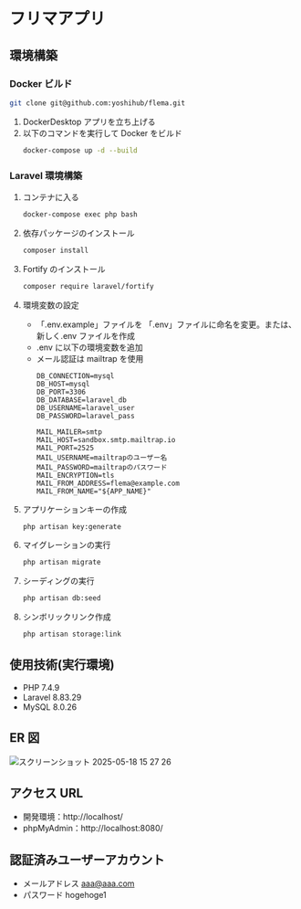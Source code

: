 # フリマアプリ

## 環境構築

### Docker ビルド

```bash
git clone git@github.com:yoshihub/flema.git
```

1. DockerDesktop アプリを立ち上げる
2. 以下のコマンドを実行して Docker をビルド
    ```bash
    docker-compose up -d --build
    ```

### Laravel 環境構築

1. コンテナに入る

    ```bash
    docker-compose exec php bash
    ```

2. 依存パッケージのインストール

    ```bash
    composer install
    ```
3. Fortify のインストール

   ```bash
   composer require laravel/fortify
   ``` 

4. 環境変数の設定

    - 「.env.example」ファイルを 「.env」ファイルに命名を変更。または、新しく.env ファイルを作成
    - .env に以下の環境変数を追加
    - メール認証は mailtrap を使用
        ```
        DB_CONNECTION=mysql
        DB_HOST=mysql
        DB_PORT=3306
        DB_DATABASE=laravel_db
        DB_USERNAME=laravel_user
        DB_PASSWORD=laravel_pass

        MAIL_MAILER=smtp
        MAIL_HOST=sandbox.smtp.mailtrap.io
        MAIL_PORT=2525
        MAIL_USERNAME=mailtrapのユーザー名
        MAIL_PASSWORD=mailtrapのパスワード
        MAIL_ENCRYPTION=tls
        MAIL_FROM_ADDRESS=flema@example.com
        MAIL_FROM_NAME="${APP_NAME}"
        ```

5. アプリケーションキーの作成

    ```bash
    php artisan key:generate
    ```

6. マイグレーションの実行

    ```bash
    php artisan migrate
    ```

7. シーディングの実行

    ```bash
    php artisan db:seed
    ```

8. シンボリックリンク作成
    ```bash
    php artisan storage:link
    ```

## 使用技術(実行環境)

-   PHP 7.4.9
-   Laravel 8.83.29
-   MySQL 8.0.26

## ER 図
![スクリーンショット 2025-05-18 15 27 26](https://github.com/user-attachments/assets/d0815330-a10a-4c20-8cc3-bc51300d4e9c)



## アクセス URL

-   開発環境：http://localhost/
-   phpMyAdmin：http://localhost:8080/

## 認証済みユーザーアカウント

- メールアドレス aaa@aaa.com
- パスワード    hogehoge1
